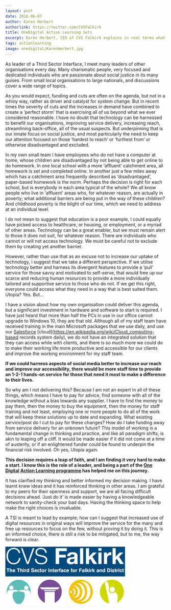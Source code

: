 ```yaml
---
layout: post
date: 2016-06-07
author: Karen Herbert
authorlink: https://twitter.com/CVSFalkirk
title: OneDigital Action Learning Sets
excerpt: Karen Herbert, CEO of CVS Falkirk explains in real terms what digital transformation means for a TSI
tags: actionlearning
image: onedigital/KarenHerbert.jpg
---
```

As leader of a Third Sector Interface, I meet many leaders of other organisations every day. Many charismatic people, very focused and dedicated individuals who are passionate about social justice in its many guises. From small local organisations to large nationals, and discussions cover a wide range of topics.

As you would expect, funding and cuts are often on the agenda, but not in a whiny way, rather as driver and catalyst for system change. But in recent times the severity of cuts and the increases in demand have combined to create a ‘perfect storm’ that is exercising all of us beyond what we ever considered reasonable.
I have no doubt that technology can be harnessed to benefit our organisations, improving service delivery, increasing reach, streamlining back-office, all of the usual suspects. But underpinning that is our innate focus on social justice, and most particularly the need to keep our attention focused on those ‘hardest to reach’ or ‘furthest from’ or otherwise disadvantaged and excluded.

In my own small team I have employees who do not have a computer at home, whose children are disadvantaged by not being able to get online to do homework. In one local school with a more ‘affluent’ catchment area, all homework is set and completed online. In another just a few miles away which has a catchment area frequently described as ‘disadvantaged’, paper-based homework is the norm. Perhaps the decision is right for each school, but is everybody in each area typical of the whole? We all know people who live in ‘affluent’ areas who, for whatever reason, are actually in poverty; what additional barriers are being put in the way of these children? And childhood poverty is the blight of our time, which we need to address at an individual level.

I do not mean to suggest that education is a poor example, I could equally have picked access to healthcare, or housing, or employment, or a myriad of other areas. Technology can be a great enabler, but we must remain alert to those it does not suit, for whatever reason. There are individuals who cannot or will not access technology. We must be careful not to exclude them by creating yet another barrier.

However, rather than use that as an excuse not to increase our uptake of technology, I suggest that we take a different perspective. If we utilise technology better and harness its divergent features to provide a ‘pull’ service for those savvy and motivated to self-serve, that would free up our scarce and reducing human resources to provide a more individually tailored and supportive service to those who do not. If we get this right, everyone could access what they need in a way that is best suited them. Utopia? Yes. But…

I have a vision about how my own organisation could deliver this agenda, but a significant investment in hardware and software to start is required. I have just heard that more than half the PCs in use in our office cannot upgrade to Windows 10, they are that old. Although all of my staff team have received training in the main Microsoft packages that we use daily, and use our [Salesforce](http://www.salesforce.com/uk/) [cloud](https://en.wikipedia.org/wiki/Cloud_computing-based records system daily), we do not have an integrated solution that they can access while with clients, and there is so much more we could do to make their working life more productive and accessible for our clients and improve the working environment for my staff team.

__If we could harness aspects of social media better to increase our reach and improve our accessibility, there would be more staff time to provide an 1-2-1 hands-on service for those that need it most to make a difference to their lives.__

So why am I not delivering this? Because I am not an expert in all of these things, which means I have to pay for advice, find someone with all of the knowledge without a bias towards any supplier. I have to find the money to pay them, then the money to buy the equipment, then the money for staff training and not least, employing one or more people to do all of the work that will keep these solutions up to date and expanding. What existing service/post do I cut to pay for these changes? How do I take funding away from service delivery for an unknown future? This model of working is a fundamental change in thinking and practice, and like all paradigm shifts, is akin to leaping off a cliff. It would be made easier if it did not come at a time of austerity, or if an enlightened funder could be found to underpin the financial risk involved. Oh yes, Utopia again.

__This decision requires a leap of faith, and I am finding it very hard to make a start. I know this is the role of a leader, and being a part of the [One Digital](http://digital.scvo.org.uk/onedigital/) [Action Learning programme](http://digital.scvo.org.uk/onedigital/actionlearning/) has helped me on this journey.__

It has clarified my thinking and better informed my decision making. I have learnt knew ideas and it has reinforced thinking in other areas. I am grateful to my peers for their openness and support, we are all facing difficult decisions ahead. ‘Just do it’ is made easier by having a knowledgeable network to sanity-check your bad days. Having the thinking space to help make the right choices is invaluable.

A TSI is meant to lead by example; how can I suggest that increased use of digital resources in original ways will improve the service for the many and free up resources to focus on the few, without proving it by doing it. This is an informed choice, there is still a risk to be mitigated, but to me, the way forward is clear.

![CVS Falkirk](/images/onedigital/falkirk.jpg)
